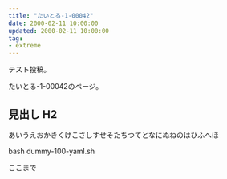 ```yaml
---
title: "たいとる-1-00042"
date: 2000-02-11 10:00:00
updated: 2000-02-11 10:00:00
tag:
- extreme
---
```


テスト投稿。

たいとる-1-00042のページ。


## 見出し H2

あいうえおかきくけこさしすせそたちつてとなにぬねのはひふへほ

bash dummy-100-yaml.sh


ここまで
